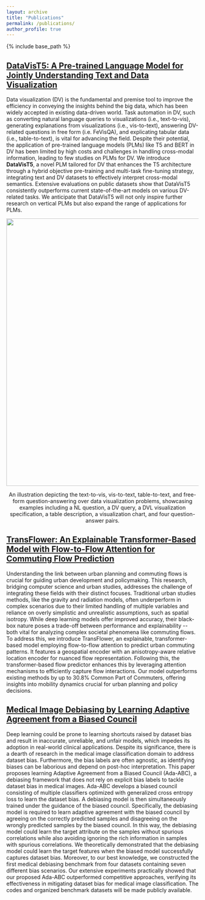 ```yaml
---
layout: archive
title: "Publications"
permalink: /publications/
author_profile: true
---
```


{% include base_path %}

## [DataVisT5: A Pre-trained Language Model for Jointly Understanding Text and Data Visualization](https://arxiv.org/abs/2408.07401)

Data visualization (DV) is the fundamental and premise tool to improve the efficiency in conveying the insights behind the big data, which has been widely accepted in existing data-driven world. Task automation in DV, such as converting natural language queries to visualizations (i.e., text-to-vis), generating explanations from visualizations (i.e., vis-to-text), answering DV-related questions in free form (i.e. FeVisQA), and explicating tabular data (i.e., table-to-text), is vital for advancing the field. Despite their potential, the application of pre-trained language models (PLMs) like T5 and BERT in DV has been limited by high costs and challenges in handling cross-modal information, leading to few studies on PLMs for DV. We introduce **DataVisT5**, a novel PLM tailored for DV that enhances the T5 architecture through a hybrid objective pre-training and multi-task fine-tuning strategy, integrating text and DV datasets to effectively interpret cross-modal semantics. Extensive evaluations on public datasets show that DataVisT5 consistently outperforms current state-of-the-art models on various DV-related tasks. We anticipate that DataVisT5 will not only inspire further research on vertical PLMs but also expand the range of applications for PLMs.

<p float="left" align="center">
<img src="{{ site.url }}/images/DVT5.png" width="700" /> 
<figcaption align="center">
An illustration depicting the text-to-vis, vis-to-text, table-to-text, and free-form question-answering over data visualization problems, showcasing examples including a NL question, a DV query, a DVL visualization specification, a table description, a visualization chart, and four question-answer pairs.
</figcaption>
</p>

## [TransFlower: An Explainable Transformer-Based Model with Flow-to-Flow Attention for Commuting Flow Prediction](https://arxiv.org/abs/2402.15398)

Understanding the link between urban planning and commuting flows is crucial for guiding urban development and policymaking. This research, bridging computer science and urban studies, addresses the challenge of integrating these fields with their distinct focuses. Traditional urban studies methods, like the gravity and radiation models, often underperform in complex scenarios due to their limited handling of multiple variables and reliance on overly simplistic and unrealistic assumptions, such as spatial isotropy. While deep learning models offer improved accuracy, their black-box nature poses a trade-off between performance and explainability -- both vital for analyzing complex societal phenomena like commuting flows. To address this, we introduce TransFlower, an explainable, transformer-based model employing flow-to-flow attention to predict urban commuting patterns. It features a geospatial encoder with an anisotropy-aware relative location encoder for nuanced flow representation. Following this, the transformer-based flow predictor enhances this by leveraging attention mechanisms to efficiently capture flow interactions. Our model outperforms existing methods by up to 30.8% Common Part of Commuters, offering insights into mobility dynamics crucial for urban planning and policy decisions.

## [Medical Image Debiasing by Learning Adaptive Agreement from a Biased Council](https://arxiv.org/abs/2401.11713)

Deep learning could be prone to learning shortcuts raised by dataset bias and result in inaccurate, unreliable, and unfair models, which impedes its adoption in real-world clinical applications. Despite its significance, there is a dearth of research in the medical image classification domain to address dataset bias. Furthermore, the bias labels are often agnostic, as identifying biases can be laborious and depend on post-hoc interpretation. This paper proposes learning Adaptive Agreement from a Biased Council (Ada-ABC), a debiasing framework that does not rely on explicit bias labels to tackle dataset bias in medical images. Ada-ABC develops a biased council consisting of multiple classifiers optimized with generalized cross entropy loss to learn the dataset bias. A debiasing model is then simultaneously trained under the guidance of the biased council. Specifically, the debiasing model is required to learn adaptive agreement with the biased council by agreeing on the correctly predicted samples and disagreeing on the wrongly predicted samples by the biased council. In this way, the debiasing model could learn the target attribute on the samples without spurious correlations while also avoiding ignoring the rich information in samples with spurious correlations. We theoretically demonstrated that the debiasing model could learn the target features when the biased model successfully captures dataset bias. Moreover, to our best knowledge, we constructed the first medical debiasing benchmark from four datasets containing seven different bias scenarios. Our extensive experiments practically showed that our proposed Ada-ABC outperformed competitive approaches, verifying its effectiveness in mitigating dataset bias for medical image classification. The codes and organized benchmark datasets will be made publicly available.

<!-- 
<p float="left" align="center">
<img src="{{ site.url }}/images/publication1.png" width="400" /> 
<figcaption align="center">
Medical image classification results may be inaccurate and untrustworthy due to dataset bias. Here is a simplified schematic of an upcoming release with more detailed information to come.
</figcaption>
</p> -->

<!-- ## [Elastic Interaction-Based Retinal Image Restoration](https://zwanah.github.io/files/publication2.pdf)

It will be released soon.

<p float="left" align="center">
<img src="{{ site.url }}/images/publication2.png" width="400" /> 
<figcaption align="center">
The restoration results on Mendeley.
</figcaption>
</p> -->
